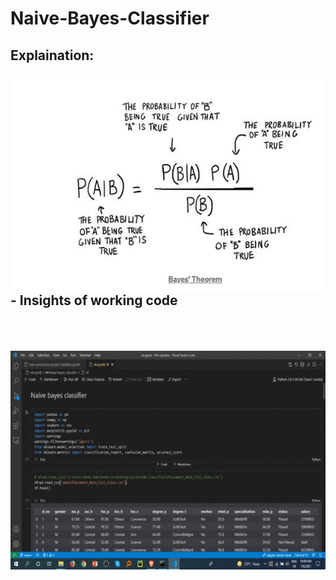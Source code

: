 # Naive-Bayes-Classifier

## Explaination:

 <img align="left" alt="GIF" src="https://github.com/HotuRam/Naive-Bayes-Classifier/blob/main/images/Screenshot%20(365).png?raw=true" width="600" height="350" />
 <br />
 <br />
 <br />
 <br />
 <br />
 <br />
 <br />
 <br />
 <br />
 <br />
 <br />
 <br />
 <br />
<br />
<br />



## - Insights of working code

<br />
<br />
<br />

 <img align="left" alt="GIF" src="https://github.com/HotuRam/Naive-Bayes-Classifier/blob/main/images/Webp.net-gifmaker.gif?raw=true" width="600" height="350" />

